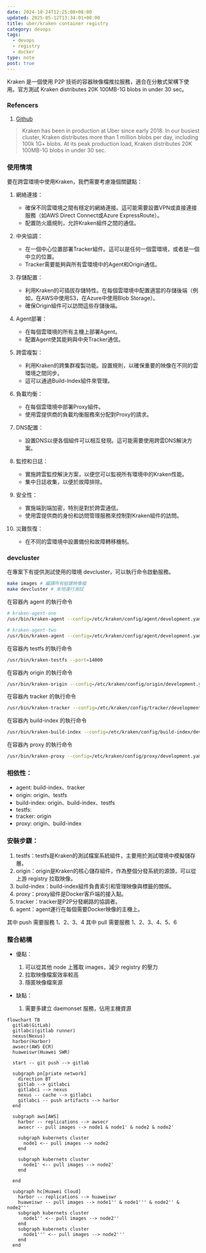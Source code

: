 ```yaml
---
date: 2024-10-24T12:25:08+08:00
updated: 2025-05-12T13:34:01+08:00
title: uber/kraken container registry
category: devops
tags:
  - devops
  - registry
  - docker
type: note
post: true
---
```


Kraken 是一個使用 P2P 技術的容器映像檔推拉服務，適合在分散式架構下使用。官方測試 Kraken distributes 20K 100MB-1G blobs in under 30 sec。

<!--more-->

### Refencers

1. [Github](https://github.com/uber/kraken)

> Kraken has been in production at Uber since early 2018. In our busiest cluster, Kraken distributes more than 1 million blobs per day, including 100k 1G+ blobs. At its peak production load, Kraken distributes 20K 100MB-1G blobs in under 30 sec.

### 使用情境

要在跨雲環境中使用Kraken，我們需要考慮幾個關鍵點：

1. 網絡連接：
   - 確保不同雲環境之間有穩定的網絡連接。這可能需要設置VPN或直接連接服務（如AWS Direct Connect或Azure ExpressRoute）。
   - 配置防火牆規則，允許Kraken組件之間的通信。

2. 中央協調：
   - 在一個中心位置部署Tracker組件。這可以是任何一個雲環境，或者是一個中立的位置。
   - Tracker需要能夠與所有雲環境中的Agent和Origin通信。

3. 存儲配置：
   - 利用Kraken的可插拔存儲特性。在每個雲環境中配置適當的存儲後端（例如，在AWS中使用S3，在Azure中使用Blob Storage）。
   - 確保Origin組件可以訪問這些存儲後端。

4. Agent部署：
   - 在每個雲環境的所有主機上部署Agent。
   - 配置Agent使其能夠與中央Tracker通信。

5. 跨雲複製：
   - 利用Kraken的跨集群複製功能。設置規則，以確保重要的映像在不同的雲環境之間同步。
   - 這可以通過Build-Index組件來管理。

6. 負載均衡：
   - 在每個雲環境中部署Proxy組件。
   - 使用雲提供商的負載均衡服務來分配對Proxy的請求。

7. DNS配置：
   - 設置DNS以便各個組件可以相互發現。這可能需要使用跨雲DNS解決方案。

8. 監控和日誌：
   - 實施跨雲監控解決方案，以便您可以監視所有環境中的Kraken性能。
   - 集中日誌收集，以便於故障排除。

9. 安全性：
   - 實施端到端加密，特別是對於跨雲通信。
   - 使用雲提供商的身份和訪問管理服務來控制對Kraken組件的訪問。

10. 災難恢復：
    - 在不同的雲環境中設置備份和故障轉移機制。

### devcluster

在專案下有提供測試使用的環境 devcluster，可以執行命令啟動服務。

```bash
make images # 編譯所有組建映像檔
make devcluster # 本地運行測試
```

在容器內 agent 的執行命令

```bash
# kraken-agent-one
/usr/bin/kraken-agent --config=/etc/kraken/config/agent/development.yaml --peer-ip=host.docker.internal --peer-port=16001 --agent-server-port=16002 --agent-registry-port=16000

# kraken-agent-two
/usr/bin/kraken-agent --config=/etc/kraken/config/agent/development.yaml --peer-ip=host.docker.internal --peer-port=17001 --agent-server-port=17002 --agent-registry-port=17000
```

在容器內  testfs 的執行命令

```bash
/usr/bin/kraken-testfs --port=14000
```

在容器內  origin 的執行命令

```bash
/usr/bin/kraken-origin --config=/etc/kraken/config/origin/development.yaml --blobserver-hostname=host.docker.internal --blobserver-port=15002 --peer-ip=host.docker.internal --peer-port=15001
```

在容器內  tracker 的執行命令

```bash
/usr/bin/kraken-tracker --config=/etc/kraken/config/tracker/development.yaml --port=15003
```

在容器內  build-index 的執行命令

```bash
/usr/bin/kraken-build-index --config=/etc/kraken/config/build-index/development.yaml --port=15004
```

在容器內  proxy 的執行命令

```bash
/usr/bin/kraken-proxy --config=/etc/kraken/config/proxy/development.yaml --port=15000 --server-port=15005
```

### 相依性：

- agent: build-index、tracker
- origin: origin、testfs
- build-index: origin、build-index、testfs
- testfs:
- tracker: origin
- proxy: origin、build-index

### 安裝步驟：

1. testfs：testfs是Kraken的測試檔案系統組件，主要用於測試環境中模擬儲存層。
2. origin：origin是Kraken的核心儲存組件，作為整個分發系統的源頭，可以從上游 registry 拉取映像。
3. build-index：build-index組件負責索引和管理映像與標籤的關係。
4. proxy：proxy組件是Docker客戶端的接入點。
5. tracker：tracker是P2P分發網路的協調者。
6. agent：agent運行在每個需要Docker映像的主機上。

其中 push 需要服務 1、2、3、4
其中 pull 需要服務 1、2、3、4、5、6

### 整合結構

- 優點：
  1. 可以從其他 node 上獲取 images，減少 registry 的壓力
  2. 拉取映像檔案效率較高
  3. 隱匿映像檔來源

- 缺點：
  1. 需要多建立 daemonset 服務，佔用主機資源

```mermaid
flowchart TB
  gitlab(GitLab)
  gitlabci(gitlab runner)
  nexus(Nexus)
  harbor(Harbor)
  awsecr(AWS ECR)
  huaweiswr(Huawei SWR)

  start -- git push --> gitlab
  
  subgraph pn[priate network]
    direction BT
    gitlab --> gitlabci
    gitlabci --> nexus
    nexus -- cache --> gitlabci
    gitlabci -- push artifacts --> harbor
  end

  subgraph aws[AWS]
    harbor -- replications --> awsecr
    awsecr -- pull images --> node1 & node1' & node2 & node2'

    subgraph kubernets cluster
      node1 <-- pull images --> node2
    end

    subgraph kubernets cluster
      node1' <-- pull images --> node2'
    end

  end
  
  subgraph hc[Huawei Cloud]
    harbor -- replications --> huaweiswr
    huaweiswr -- pull images --> node1'' & node1''' & node2'' & node2'''
    subgraph kubernets cluster
      node1'' <-- pull images --> node2''
    end
    subgraph kubernets cluster
      node1''' <-- pull images --> node2'''
    end
  end
```